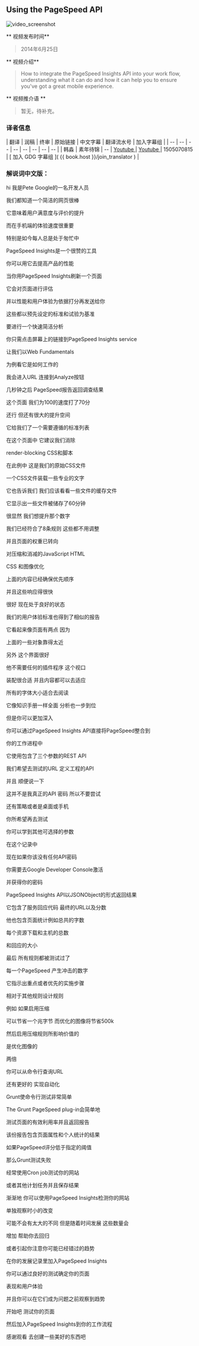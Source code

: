 ## Using the PageSpeed API 

![video_screenshot](images/vPfz2VwIryk.jpg) 

** 视频发布时间**
 
> 2014年6月25日

** 视频介绍**

> How to integrate the PageSpeed Insights API into your work flow, understanding what it can do and how it can help you to ensure you've got a great mobile experience.

** 视频推介语 **

>  暂无，待补充。


### 译者信息

| 翻译 | 润稿 | 终审 | 原始链接 | 中文字幕 |  翻译流水号  |  加入字幕组  |
| -- | -- | -- | -- | -- |  -- | -- | -- |
| 韩淼 | 素年待锦 | -- | [ Youtube ]( https://www.youtube.com/watch?v=vPfz2VwIryk )  |  [ Youtube ]( https://www.youtube.com/watch?v=9kYH7ZhCS0k ) | 1505070815 | [ 加入 GDG 字幕组 ]( {{ book.host }}/join_translator )  |



### 解说词中文版：

hi 我是Pete  Google的一名开发人员

我们都知道一个简洁的网页很棒

它意味着用户满意度与评价的提升

而在手机端的体验速度很重要

特别是如今每人总是处于匆忙中

PageSpeed Insights是一个很赞的工具

你可以用它去提高产品的性能

当你用PageSpeed Insights刷新一个页面

它会对页面进行评估

并以性能和用户体验为依据打分再发送给你

这些都以预先设定的标准和试验为基准

要进行一个快速简洁分析

你只需点击屏幕上的链接到PageSpeed Insights service

让我们以Web Fundamentals

为例看它是如何工作的

我会进入URL  连接到Analyze按钮

几秒钟之后  PageSpeed报告返回调查结果

这个页面  我们为100的速度打了70分

还行  但还有很大的提升空间

它给我们了一个需要遵循的标准列表

在这个页面中  它建议我们消除

render-blocking CSS和脚本

在此例中  这是我们的原始CSS文件

一个CSS文件装载一些专业的文字

它也告诉我们  我们应该看看一些文件的缓存文件


它显示出一些文件被储存了60分钟

很显然 我们想提升那个数字

我们已经符合了8条规则  这些都不用调整

并且页面的权重已转向

对压缩和消减的JavaScript  HTML

CSS  和图像优化

上面的内容已经确保优先顺序

并且这些响应得很快

很好 现在处于良好的状态

我们的用户体验标准也得到了相似的报告

它看起来像页面有两点  因为

上面的一些对象靠得太近

另外  这个界面很好

他不需要任何的插件程序  这个视口

装配很合适  并且内容都可以去适应

所有的字体大小适合去阅读

它像知识手册一样全面  分析也一步到位

但是你可以更加深入

你可以通过PageSpeed Insights API直接将PageSpeed整合到

你的工作进程中

它使用包含了三个参数的REST API

我们希望去测试的URL  定义工程的API

并且  顺便说一下

这并不是我真正的API 密码  所以不要尝试

还有策略或者是桌面或手机

你所希望再去测试

你可以学到其他可选择的参数

在这个记录中

现在如果你该没有任何API密码

你需要去Google Developer Console激活


并获得你的密码

PageSpeed Insights API以JSONObject的形式返回结果

它包含了服务回应代码  最终的URL以及分数

他也包含页面统计例如总共的字数

每个资源下载和主机的总数

和回应的大小

最后  所有规则都被测试过了

每一个PageSpeed 产生冲击的数字

它指示出重点或者优先的实施步骤

相对于其他规则设计规则

例如  如果启用压缩

可以节省一个兆字节  而优化的图像将节省500k

然后启用压缩规则所影响价值的

是优化图像的

两倍

你可以从命令行查询URL

还有更好的  实现自动化

Grunt使命令行测试非常简单

The Grunt PageSpeed plug-in会简单地

测试页面的有效利用率并且返回报告

该份报告包含页面属性和个人统计的结果

如果PageSpeed评分低于指定的阈值

那么Grunt测试失败

经常使用Cron job测试你的网站  

或者其他计划任务并且保存结果

渐渐地 你可以使用PageSpeed Insights检测你的网站

单独观察时小的改变

可能不会有太大的不同 但是随着时间发展  这些数量会

增加  帮助你去回归

或者引起你注意你可能已经错过的趋势

在你的发展记录里加入PageSpeed Insights

你可以通过良好的测试确定你的页面

表现和用户体验

并且你可以在它们成为问题之前观察到趋势

开始吧  测试你的页面

然后加入PageSpeed Insights到你的工作流程

感谢观看  去创建一些美好的东西吧

